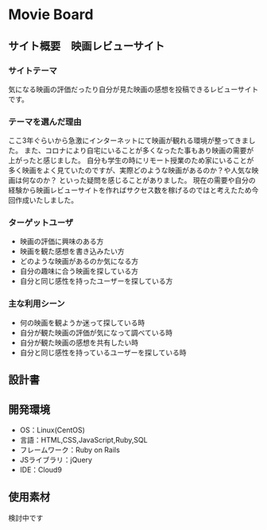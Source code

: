 # Movie Board

## サイト概要　映画レビューサイト
### サイトテーマ
気になる映画の評価だったり自分が見た映画の感想を投稿できるレビューサイトです。

### テーマを選んだ理由
ここ3年ぐらいから急激にインターネットにて映画が観れる環境が整ってきました。
また、コロナにより自宅にいることが多くなったた事もあり映画の需要が上がったと感じました。
自分も学生の時にリモート授業のため家にいることが多く映画をよく見ていたのですが、実際どのような映画があるのか？や人気な映画は何なのか？
といった疑問を感じることがありました。
現在の需要や自分の経験から映画レビューサイトを作ればサクセス数を稼げるのではと考えたため今回作成いたしました。


### ターゲットユーザ
- 映画の評価に興味のある方
- 映画を観た感想を書き込みたい方
- どのような映画があるのか気になる方
- 自分の趣味に合う映画を探している方
- 自分と同じ感性を持ったユーザーを探している方

### 主な利用シーン
- 何の映画を観ようか迷って探している時
- 自分が観た映画の評価が気になって調べている時
- 自分が観た映画の感想を共有したい時
- 自分と同じ感性を持っているユーザーを探している時

## 設計書


## 開発環境
- OS：Linux(CentOS)
- 言語：HTML,CSS,JavaScript,Ruby,SQL
- フレームワーク：Ruby on Rails
- JSライブラリ：jQuery
- IDE：Cloud9

## 使用素材
検討中です